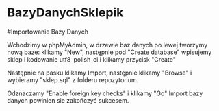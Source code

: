 # BazyDanychSklepik

#Importowanie Bazy Danych

Wchodzimy w phpMyAdmin, w drzewie baz danych po lewej tworzymy nową baze: klikamy "New", następnie pod "Create database" wpisujemy sklep i kodowanie utf8_polish_ci i klikamy przycisk "Create"

Następnie na pasku klikamy Import, następnie klikamy "Browse" i wybieramy "sklep.sql" z folderu repozytorium.

Odznaczamy "Enable foreign key checks" i klikamy "Go"
Import bazy danych powinien sie zakończyć sukcesem.
